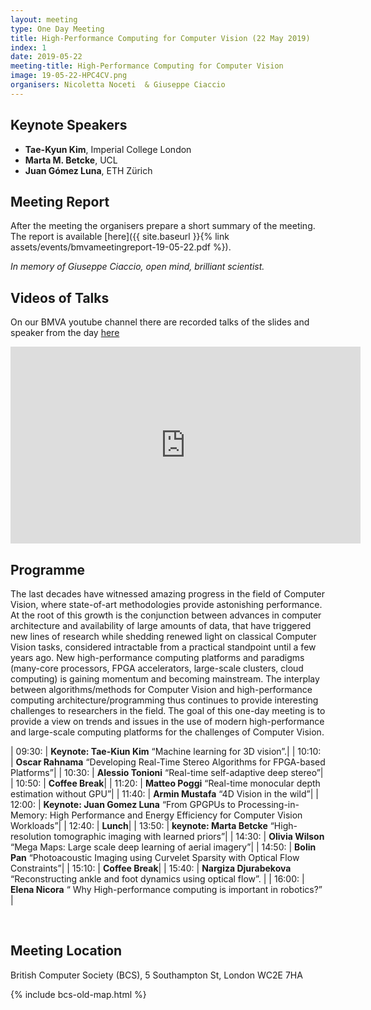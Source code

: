 ```yaml
---
layout: meeting
type: One Day Meeting
title: High-Performance Computing for Computer Vision (22 May 2019)
index: 1
date: 2019-05-22
meeting-title: High-Performance Computing for Computer Vision
image: 19-05-22-HPC4CV.png
organisers: Nicoletta Noceti  & Giuseppe Ciaccio
---
```




## Keynote Speakers
- **Tae-Kyun Kim**, Imperial College London
- **Marta M. Betcke**, UCL
- **Juan Gómez Luna**, ETH Zürich



## Meeting Report
After the meeting the organisers prepare a short summary of the meeting. 
The report is available [here]({{ site.baseurl }}{% link assets/events/bmvameetingreport-19-05-22.pdf %}).

*In memory of Giuseppe Ciaccio, open mind, brilliant scientist.*

## Videos of Talks
On our BMVA youtube channel there are recorded talks of the slides and speaker from the day [here](https://www.youtube.com/playlist?list=PLW8VWHVjepItfaJ0UInXegIDJPkxp05Te)
<iframe width="560" height="315" src="https://www.youtube.com/embed/videoseries?list=PLW8VWHVjepItfaJ0UInXegIDJPkxp05Te" frameborder="0" allow="autoplay; encrypted-media" allowfullscreen></iframe>

## Programme

The last decades have witnessed amazing progress in the field of Computer Vision, where state-of-art methodologies provide astonishing performance. At the root of this growth is the conjunction between advances in computer architecture and availability of large amounts of data, that have triggered new lines of research while shedding renewed light on classical Computer Vision tasks, considered intractable from a practical standpoint until a few years ago. New high-performance computing platforms and paradigms (many-core processors, FPGA accelerators, large-scale clusters, cloud computing) is gaining momentum and becoming mainstream.
The interplay between algorithms/methods for Computer Vision and high-performance computing architecture/programming thus continues to provide interesting challenges to researchers in the field.  The goal of this one-day meeting is to provide a view on trends and issues in the use of modern high-performance and large-scale computing platforms for the challenges of Computer Vision.

| 09:30: | **Keynote: Tae-Kiun Kim** “Machine learning for 3D vision”.|
| 10:10: | **Oscar Rahnama** “Developing Real-Time Stereo Algorithms for FPGA-based Platforms”|
| 10:30: | **Alessio Tonioni** “Real-time self-adaptive deep stereo”|
| 10:50: | **Coffee Break**|
| 11:20: | **Matteo Poggi** “Real-time monocular depth estimation without GPU”|
| 11:40: | **Armin Mustafa** “4D Vision in the wild”|
| 12:00: | **Keynote: Juan Gomez Luna** “From GPGPUs to Processing-in-Memory: High Performance and Energy Efficiency for Computer Vision Workloads”|
| 12:40: | **Lunch**|
| 13:50: | **keynote: Marta Betcke** “High-resolution tomographic imaging with learned priors”|
| 14:30: | **Olivia Wilson** “Mega Maps: Large scale deep learning of aerial imagery”|
| 14:50: | **Bolin Pan** “Photoacoustic Imaging using Curvelet Sparsity with Optical Flow Constraints”|
| 15:10: | **Coffee Break**|
| 15:40: | **Nargiza Djurabekova** “Reconstructing ankle and foot dynamics using optical flow”. |
| 16:00: | **Elena Nicora** “ Why High-performance computing is important in robotics?”  |


<br>


## Meeting Location

British Computer Society (BCS), 5 Southampton St, London WC2E 7HA

{% include bcs-old-map.html %}

